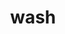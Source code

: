 ---
category: 4-letters
denotation: null
name: wash
reference_link: https://www.etymonline.com/word/wash
root_language: null
root_name: null
title: wash
type: free
word_sums:
- respelling: wash
  sum: 'Wash + '
---